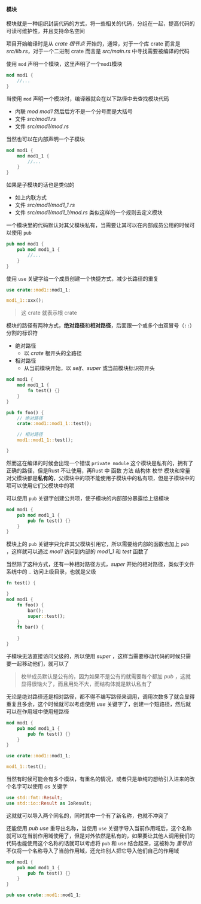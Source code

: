 #### 模块

模块就是一种组织封装代码的方式，将一些相关的代码，分组在一起，提高代码的可读可维护性，并且支持命名空间

项目开始编译时是从 _crate 根节点_ 开始的，通常，对于一个库 crate 而言是 _src/lib.rs_，对于一个二进制 crate 而言是 _src/main.rs_ 中寻找需要被编译的代码

使用 `mod` 声明一个模块，这里声明了一个`mod1`模块

```rust
mod mod1 {
	//...
}
```

当使用 `mod` 声明一个模块时，编译器就会在以下路径中去查找模块代码
- 内联 _mod mod1_ 然后后方不是一个分号而是大括号
- 文件 _src/mod1.rs_
- 文件 _src/mod1/mod.rs_

当然也可以在内部声明一个子模块

```rust
mod mod1 {
	mod mod1_1 {
		//...
	}
}
```

如果是子模块的话也是类似的
- 如上内联方式
- 文件 _src/mod1/mod1_1.rs_
- 文件 _src/mod1/mod1_1/mod.rs_
类似这样的一个规则去定义模块

一个模块里的代码默认对其父模块私有，当需要让其可以在内部成员公用的时候可以使用 `pub`

```rust
pub mod mod1 {
	pub mod mod1_1 {
		//...
	}
}
```

使用 `use` 关键字给一个成员创建一个快捷方式，减少长路径的重复

```rust
use crate::mod1::mod1_1;

mod1_1::xxx();
```

> 这 crate 就表示根 crate

模块的路径有两种方式，**绝对路径**和**相对路径**，后面跟一个或多个由双冒号（`::`）分割的标识符

- 绝对路径
	- 以 _crate_ 根开头的全路径
- 相对路径
	- 从当前模块开始，以 _self_、_super_ 或当前模块标识符开头

```rust
mod mod1 {
	mod mod1_1 {
		fn test() {}
	}
}

pub fn foo() {
	// 绝对路径
	crate::mod1::mod1_1::test();

	// 相对路径
	mod1::mod1_1::test();

}
```

然而这在编译的时候会出现一个错误 `private module` 这个模块是私有的，拥有了正确的路径，但是Rust 不让使用，再Rust 中 函数 方法 结构体 枚举 模块和常量对父模块都是**私有的**，父模块中的项不能使用子模块中的私有项，但是子模块中的项可以使用它们父模块中的项

可以使用 `pub` 关键字创建公共项，使子模块的内部部分暴露给上级模块

```rust
mod mod1 {
	pub mod mod1_1 {
		pub fn test() {}
	}
}
```

模块上的 `pub` 关键字只允许其父模块引用它，所以需要给内部的函数也加上 `pub` ，这样就可以通过 _mod1_ 访问到内部的 _mod1_1_ 和 _test_ 函数了

当然除了这种方式，还有一种相对路径方式，_super_ 开始的相对路径，类似于文件系统中的 _.._ 访问上级目录，也就是父级

```rust
fn test() {

}
mod mod1 {
	fn foo() {
		bar();
		super::test();
	}
	fn bar() {
	
	}
}
```

子模块无法直接访问父级的，所以使用 _super_ ，这样当需要移动代码的时候只需要一起移动他们，就可以了

> 枚举成员默认是公有的，因为如果不是公有的就需要每个都加 _pub_ ，这就显得很恼火了，而且用处不大，而结构体就是默认私有了

无论是绝对路径还是相对路径，都不得不编写路径来调用，调用次数多了就会显得重复且多余，这个时候就可以考虑使用 _use_ 关键字了，创建一个短路径，然后就可以在作用域中使用短路径

```rust
mod mod1 {
	pub mod mod1_1 {
		pub fn test() {}
	}
}

use crate::mod1::mod1_1;

mod1_1::test();

```

当然有时候可能会有多个模块，有重名的情况，或者只是单纯的想给引入进来的改个名字可以使用 _as_ 关键字

```rust
use std::fmt::Result;
use std::io::Result as IoResult;
```

这就就可以导入两个同名的，同时其中一个有了新名称，也就不冲突了

还能使用 _pub use_ 重导出名称，当使用 `use` 关键字导入当前作用域后，这个名称就可以在当前作用域使用了，但是对外依然是私有的，如果要让其他人调用我们的代码也能使用这个名称的话就可以考虑将  `pub` 和 `use` 结合起来，这被称为 _重导出_ 不仅将一个名称导入了当前作用域，还允许别人把它导入他们自己的作用域

```rust
mod mod1 {
	pub mod mod1_1 {
		pub fn test() {}
	}
}

pub use crate::mod1::mod1_1;
```